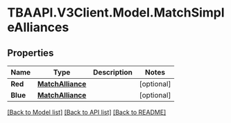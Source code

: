 
# TBAAPI.V3Client.Model.MatchSimpleAlliances

## Properties

Name | Type | Description | Notes
------------ | ------------- | ------------- | -------------
**Red** | [**MatchAlliance**](MatchAlliance.md) |  | [optional] 
**Blue** | [**MatchAlliance**](MatchAlliance.md) |  | [optional] 

[[Back to Model list]](../README.md#documentation-for-models)
[[Back to API list]](../README.md#documentation-for-api-endpoints)
[[Back to README]](../README.md)

